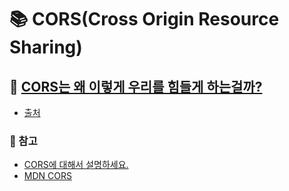 # 📚 CORS(Cross Origin Resource Sharing)

## 🤔 [CORS는 왜 이렇게 우리를 힘들게 하는걸까?](https://github.com/saseungmin/frontend-tech-interview/blob/main/web/cors/cors%EB%8A%94_%EC%99%9C_%EC%9D%B4%EB%A0%87%EA%B2%8C_%EC%9A%B0%EB%A6%AC%EB%A5%BC_%ED%9E%98%EB%93%A4%EA%B2%8C_%ED%95%98%EB%8A%94%EA%B1%B8%EA%B9%8C.md)
- [출처](https://evan-moon.github.io/2020/05/21/about-cors/)

### 🎈 참고
- [CORS에 대해서 설명하세요.](https://github.com/Fortuna-Study/Frontend-Interview-Library/tree/main/week_4/seungmin#-cors%EC%97%90-%EB%8C%80%ED%95%B4%EC%84%9C-%EC%84%A4%EB%AA%85%ED%95%98%EC%84%B8%EC%9A%94)
- [MDN CORS](https://developer.mozilla.org/ko/docs/Web/HTTP/CORS)
